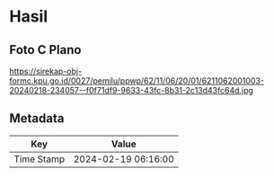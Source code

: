 # Hasil

## Foto C Plano

https://sirekap-obj-formc.kpu.go.id/0027/pemilu/ppwp/62/11/06/20/01/6211062001003-20240218-234057--f0f71df9-9633-43fc-8b31-2c13d43fc64d.jpg


## Metadata

| Key        | Value               |
| ---------- | ------------------- |
| Time Stamp | 2024-02-19 06:16:00 |



